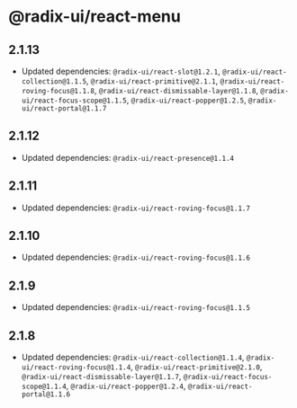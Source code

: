 # @radix-ui/react-menu

## 2.1.13

- Updated dependencies: `@radix-ui/react-slot@1.2.1`, `@radix-ui/react-collection@1.1.5`, `@radix-ui/react-primitive@2.1.1`, `@radix-ui/react-roving-focus@1.1.8`, `@radix-ui/react-dismissable-layer@1.1.8`, `@radix-ui/react-focus-scope@1.1.5`, `@radix-ui/react-popper@1.2.5`, `@radix-ui/react-portal@1.1.7`

## 2.1.12

- Updated dependencies: `@radix-ui/react-presence@1.1.4`

## 2.1.11

- Updated dependencies: `@radix-ui/react-roving-focus@1.1.7`

## 2.1.10

- Updated dependencies: `@radix-ui/react-roving-focus@1.1.6`

## 2.1.9

- Updated dependencies: `@radix-ui/react-roving-focus@1.1.5`

## 2.1.8

- Updated dependencies: `@radix-ui/react-collection@1.1.4`, `@radix-ui/react-roving-focus@1.1.4`, `@radix-ui/react-primitive@2.1.0`, `@radix-ui/react-dismissable-layer@1.1.7`, `@radix-ui/react-focus-scope@1.1.4`, `@radix-ui/react-popper@1.2.4`, `@radix-ui/react-portal@1.1.6`
